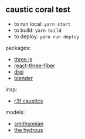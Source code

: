 ## caustic coral test

- to run local: `yarn start`
- to build: `yarn build`
- to deploy: `yarn run deploy`

packages:

- [three.js](https://threejs.org/)
- [react-three-fiber](https://github.com/pmndrs/react-three-fiber)
- [drei](https://github.com/pmndrs/drei)
- [blender](https://www.blender.org/)

insp:

- [r3f caustics](https://docs.pmnd.rs/react-three-fiber/getting-started/examples)

models:

- [smithsonian](https://3d.si.edu/corals)
- [the hydrous](https://thehydro.us/3d-models)
